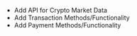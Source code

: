 - Add API for Crypto Market Data
- Add Transaction Methods/Functionality
- Add Payment Methods/Functionality